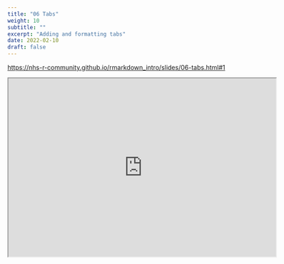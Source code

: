 ```yaml
---
title: "06 Tabs"
weight: 10
subtitle: ""
excerpt: "Adding and formatting tabs"
date: 2022-02-10
draft: false
---
```


https://nhs-r-community.github.io/rmarkdown_intro/slides/06-tabs.html#1

<iframe src="https://nhs-r-community.github.io/rmarkdown_intro/slides/06-tabs.html#1" width="600" height="400" loading="lazy" allowfullscreen></iframe> <script>fitvids('.shareagain', {players: 'iframe'});</script>

